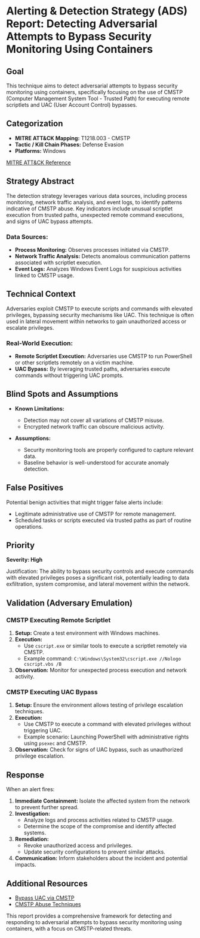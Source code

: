 # Alerting & Detection Strategy (ADS) Report: Detecting Adversarial Attempts to Bypass Security Monitoring Using Containers

## Goal
This technique aims to detect adversarial attempts to bypass security monitoring using containers, specifically focusing on the use of CMSTP (Computer Management System Tool - Trusted Path) for executing remote scriptlets and UAC (User Account Control) bypasses.

## Categorization
- **MITRE ATT&CK Mapping:** T1218.003 - CMSTP
- **Tactic / Kill Chain Phases:** Defense Evasion
- **Platforms:** Windows

[MITRE ATT&CK Reference](https://attack.mitre.org/techniques/T1218/003)

## Strategy Abstract
The detection strategy leverages various data sources, including process monitoring, network traffic analysis, and event logs, to identify patterns indicative of CMSTP abuse. Key indicators include unusual scriptlet execution from trusted paths, unexpected remote command executions, and signs of UAC bypass attempts.

### Data Sources:
- **Process Monitoring:** Observes processes initiated via CMSTP.
- **Network Traffic Analysis:** Detects anomalous communication patterns associated with scriptlet execution.
- **Event Logs:** Analyzes Windows Event Logs for suspicious activities linked to CMSTP usage.

## Technical Context
Adversaries exploit CMSTP to execute scripts and commands with elevated privileges, bypassing security mechanisms like UAC. This technique is often used in lateral movement within networks to gain unauthorized access or escalate privileges.

### Real-World Execution:
- **Remote Scriptlet Execution:** Adversaries use CMSTP to run PowerShell or other scriptlets remotely on a victim machine.
- **UAC Bypass:** By leveraging trusted paths, adversaries execute commands without triggering UAC prompts.

## Blind Spots and Assumptions
- **Known Limitations:**
  - Detection may not cover all variations of CMSTP misuse.
  - Encrypted network traffic can obscure malicious activity.
  
- **Assumptions:**
  - Security monitoring tools are properly configured to capture relevant data.
  - Baseline behavior is well-understood for accurate anomaly detection.

## False Positives
Potential benign activities that might trigger false alerts include:
- Legitimate administrative use of CMSTP for remote management.
- Scheduled tasks or scripts executed via trusted paths as part of routine operations.

## Priority
**Severity: High**

Justification: The ability to bypass security controls and execute commands with elevated privileges poses a significant risk, potentially leading to data exfiltration, system compromise, and lateral movement within the network.

## Validation (Adversary Emulation)
### CMSTP Executing Remote Scriptlet
1. **Setup:** Create a test environment with Windows machines.
2. **Execution:**
   - Use `cscript.exe` or similar tools to execute a scriptlet remotely via CMSTP.
   - Example command: `C:\Windows\System32\cscript.exe //Nologo cscript.vbs /B`
3. **Observation:** Monitor for unexpected process execution and network activity.

### CMSTP Executing UAC Bypass
1. **Setup:** Ensure the environment allows testing of privilege escalation techniques.
2. **Execution:**
   - Use CMSTP to execute a command with elevated privileges without triggering UAC.
   - Example scenario: Launching PowerShell with administrative rights using `psexec` and CMSTP.
3. **Observation:** Check for signs of UAC bypass, such as unauthorized privilege escalation.

## Response
When an alert fires:
1. **Immediate Containment:** Isolate the affected system from the network to prevent further spread.
2. **Investigation:**
   - Analyze logs and process activities related to CMSTP usage.
   - Determine the scope of the compromise and identify affected systems.
3. **Remediation:**
   - Revoke unauthorized access and privileges.
   - Update security configurations to prevent similar attacks.
4. **Communication:** Inform stakeholders about the incident and potential impacts.

## Additional Resources
- [Bypass UAC via CMSTP](https://example.com/bypass-uac-cmstp)
- [CMSTP Abuse Techniques](https://example.com/cmstp-abuse)

This report provides a comprehensive framework for detecting and responding to adversarial attempts to bypass security monitoring using containers, with a focus on CMSTP-related threats.